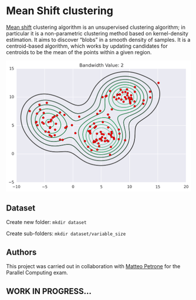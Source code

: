 # Mean Shift clustering
[Mean shift](https://en.wikipedia.org/wiki/Mean_shift) clustering algorithm is an unsupervised clustering algorithm; in particular it is a non-parametric clustering  method based on kernel-density estimation.
It aims to discover “blobs” in a smooth density of samples. It is a centroid-based algorithm, which works by updating candidates for centroids to be the mean of the points within a given region.

<p align="center">
  <img src="https://github.com/francidellungo/Mean_Shift/blob/master/readme_imgs/mean-shift.gif" width="600">
</p>

## Dataset
Create new folder: `mkdir dataset` 

Create sub-folders: `mkdir dataset/variable_size`


## Authors
This project was carried out in collaboration with [Matteo Petrone](https://github.com/matpetrone) for the Parallel Computing exam.

## WORK IN PROGRESS...
